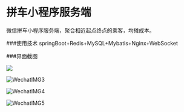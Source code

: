 # 拼车小程序服务端
微信拼车小程序服务端，聚合相近起点终点的乘客，均摊成本。

###使用技术
springBoot+Redis+MySQL+Mybatis+Nginx+WebSocket


###界面截图

![](https://i.loli.net/2019/01/08/5c34971c5a0c5.jpeg)

![WechatIMG3](https://i.loli.net/2019/01/08/5c34971dde39f.jpeg)

![WechatIMG4](https://i.loli.net/2019/01/08/5c34971e74c39.jpeg)

![WechatIMG5](https://i.loli.net/2019/01/08/5c34971e9839c.jpeg)
